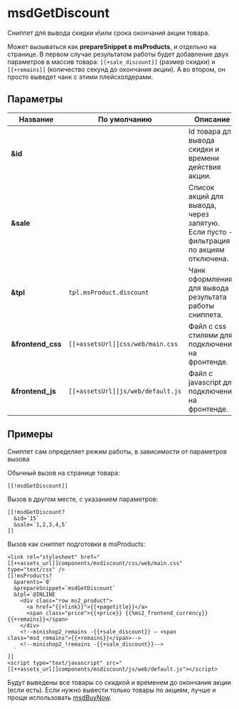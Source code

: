 # msdGetDiscount

Сниппет для вывода скидки и\или срока окончания акции товара.

Может вызываться как **prepareSnippet в msProducts**, и отдельно на странице.
В первом случае результатом работы будет добавление двух параметров в массив товара: `[[+sale_discount]]` (размер скидки) и `[[+remains]]` (количество секунд до окончания акции).
А во втором, он просто выведет чанк с этими плейсхолдерами.

## Параметры

| Название          | По умолчанию                      | Описание                                                                             |
| ----------------- | --------------------------------- | ------------------------------------------------------------------------------------ |
| **&id**           |                                   | Id товара для вывода скидки и времени действия акции.                                |
| **&sale**         |                                   | Список акций для вывода, через запятую. Если пусто - фильтрация по акциям отключена. |
| **&tpl**          | `tpl.msProduct.discount`          | Чанк оформления для вывода результата работы сниппета.                               |
| **&frontend_css** | `[[+assetsUrl]]css/web/main.css`  | Файл с css стилями для подключения на фронтенде.                                     |
| **&frontend_js**  | `[[+assetsUrl]]js/web/default.js` | Файл с javascript для подключения на фронтенде.                                      |

## Примеры

Сниппет сам определяет режим работы, в зависимости от параметров вызова

Обычный вызов на странице товара:

```modx
[[!msdGetDiscount]]
```

Вызов в другом месте, с указанием параметров:

```modx
[[!msdGetDiscount?
  &id=`15`
  &sale=`1,2,3,4,5`
]]
```

Вызов как сниппет подготовки в msProducts:

```modx
<link rel="stylesheet" href="[[++assets_url]]components/msdiscount/css/web/main.css" type="text/css" />
[[!msProducts?
  &parents=`0`
  &prepareSnippet=`msdGetDiscount`
  &tpl=`@INLINE
    <div class="row ms2_product">
      <a href="{{+link}}">{{+pagetitle}}</a>
      <span class="price">{{+price}} {{%ms2_frontend_currency}}{{+remains}}</span>
    </div>
    <!--minishop2_remains -{{+sale_discount}} — <span class="msd_remains">{{+remains}}</span>-->
    <!--minishop2_!remains -{{+sale_discount}}-->
  `
]]
<script type="text/javascript" src="[[++assets_url]]components/msdiscount/js/web/default.js"></script>
```

Будут выведены все товары со скидкой и временем до окончания акции (если есть). Если нужно вывести только товары по акциям, лучше и проще использовать [msdBuyNow][1].

[1]: /components/minishop2/other-addons/msdiscount/snippets/msdbuynow

